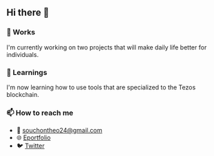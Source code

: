 ## Hi there 👋

### 🔭 Works
I'm currently working on two projects that will make daily life better for individuals.

### 🌱 Learnings
I'm now learning how to use tools that are specialized to the Tezos blockchain.

### 📫 How to reach me
- 📧 souchontheo24@gmail.com
- 🌐 [Eportfolio](https://theosouchon.eth.limo/)
- 🐦 [Twitter](https://twitter.com/Theo_Souchon)
